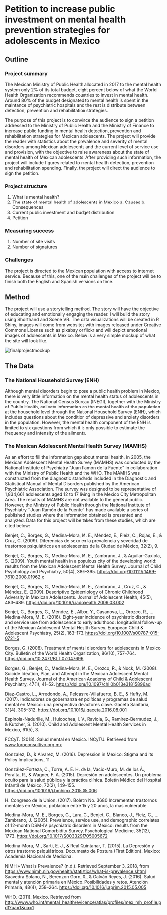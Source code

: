 # Petition to increase public investment on mental health prevention strategies for adolescents in Mexico 

## Outline

### Project summary
  The Mexican Ministry of  Public Health allocated in 2017 to the mental health system only 2% of its total budget, eight percent below of what the World Health Organization recommends countries to invest in mental health. Around 80% of the budget designated to mental health is spent in the maintance of psychiatric hospitals and the rest is distribute between detection, prevention and rehabilitation strategies.  

  The purpose of this project is to convince the audience to sign a petition addressed to the Ministry of Public Health and the Ministry of Finance to increase public funding in mental health detection, prevention and rehabilitation strategies for Mexican adolescents. The project will provide the reader with statistics about the prevalence and severity of mental disorders among Mexican adolescents and the current level of service use and provision, with the objective to raise awareness about the state of mental health of Mexican adolescents. After providing such information, the project will include figures related to mental health detection, prevention and rehabilitation spending. Finally, the project will direct the audience to sign the petition. 

### Project structure 

1. What is mental health?
2. The state of mental health of adolescents in Mexico
      a. Causes
      b. Consequences
3. Current public investment and budget distribution
4. Petition 

### Measuring success 

1. Number of site visits
2. Number of signatures

### Challenges
  The project is directed to the Mexican population with access to internet service. Because of this, one of the main challenges of the project will be to finish both the English and Spanish versions on time. 

## Method 
The project will use a storytelling method. The story will have the objective of educating and emotionally engaging the reader. I will build the story using Shorthand and Scene VR. The data visualizations will be created in R Shiny, images will come from websites with images released under Creative Commons License such as pixabay or flickr and will depict emotional images of adolescents in Mexico. Below is a very simple mockup of what the site will look like. 

![finalprojectmockup](https://user-images.githubusercontent.com/32470972/52544592-abec5700-2d7f-11e9-8457-f494e3fa5019.png)


## The Data 

### The National Household Survey (ENH)
  Although mental disorders begin to pose a public health problem in Mexico, there is very little information on the mental health status of adolescents in the country. The National Census Bureau (INEGI), together with the Ministry of Public Health, collects information on the mental health of the population at the household level through the National Household Survey (ENH), which includes questions about the condition of depressive and anxiety disorders in the population. However, the mental health component of the ENH is limited to six questions from which it is only possible to estimate the frequency and intensity of the ailments. 
  
### The Mexican Adolescent Mental Health Survey (MAMHS)
  As an effort to fill the information gap about mental health, in 2005, the Mexican Adolescent Mental Health Survey (MAMHS) was conducted by the National Institute of Psychiatry "Juan Ramón de la Fuente" in collaboration with the Ministry of Public Health and the WHO. The MAMHS was constructed from the diagnostic standards included in the Diagnostic and Statistical Manual of Mental Disorders published by the American Psychiatric Association. The survey was designed to be representative of 1,834,661 adolescents aged 12 to 17 living in the Mexico City Metropolitan Area. The results of MAMHS are not available to the general public. However, the Ministry of Public Health through the National Institute of Psychiatry ¨Juan Ramón de la Fuente¨ has made available a series of published studies where the information obtained is presented and analyzed. Data for this project will be takes from these studies, which are cited below:
       
Benjet, C., Borges, G., Medina-Mora, M. E., Méndez, E., Fleiz, C., Rojas, E., & Cruz, C. (2009). Diferencias de sexo en la prevalencia y severidad de trastornos psiquiátricos en adolescentes de la Ciudad de México, 32(2), 9.

Benjet, C., Borges, G., Medina-Mora, M. E., Zambrano, J., & Aguilar-Gaxiola, S. (2009). Youth mental health in a populous city of the developing world: results from the Mexican Adolescent Mental Health Survey. Journal of Child Psychology and Psychiatry, 50(4), 386–395. https://doi.org/10.1111/j.1469-7610.2008.01962.x

Benjet, C., Borges, G., Medina-Mora, M. E., Zambrano, J., Cruz, C., & Méndez, E. (2009). Descriptive Epidemiology of Chronic Childhood Adversity in Mexican Adolescents. Journal of Adolescent Health, 45(5), 483–489. https://doi.org/10.1016/j.jadohealth.2009.03.002

Benjet, C., Borges, G., Méndez, E., Albor, Y., Casanova, L., Orozco, R., … Medina-Mora, M. E. (2016). Eight-year incidence of psychiatric disorders and service use from adolescence to early adulthood: longitudinal follow-up of the Mexican Adolescent Mental Health Survey. European Child & Adolescent Psychiatry, 25(2), 163–173. https://doi.org/10.1007/s00787-015-0721-5

Borges, G. (2008). Treatment of mental disorders for adolescents in Mexico City. Bulletin of the World Health Organization, 86(10), 757–764. https://doi.org/10.2471/BLT.07.047696

Borges, G., Benjet, C., Medina-Mora, M. E., Orozco, R., & Nock, M. (2008). Suicide Ideation, Plan, and Attempt in the Mexican Adolescent Mental Health Survey. Journal of the American Academy of Child & Adolescent Psychiatry, 47(1), 41–52. https://doi.org/10.1097/chi.0b013e31815896ad

Díaz-Castro, L., Arredondo, A., Pelcastre-Villafuerte, B. E., & Hufty, M. (2017). Indicadores de gobernanza en políticas y programas de salud mental en México: una perspectiva de actores clave. Gaceta Sanitaria, 31(4), 305–312. https://doi.org/10.1016/j.gaceta.2016.08.001

Espinola-Nadurille, M., Huicochea, I. V., Raviola, G., Ramirez-Bermudez, J., & Kutcher, S. (2010). Child and Adolescent Mental Health Services in Mexico, 61(5), 3.

FCCyT. (2018). Salud mental en Mexico. INCyTU. Retrieved from www.foroconsultivo.org.mx

Gonzalez, D., & Alvarez, M. (2016). Depression in Mexico: Stigma and its Policy Implications, 11.

González-Forteza, C., Torre, A. E. H. de la, Vacio-Muro, M. de los Á., Peralta, R., & Wagner, F. A. (2015). Depresión en adolescentes. Un problema oculto para la salud pública y la práctica clínica. Boletín Médico del Hospital Infantil de México, 72(2), 149–155. https://doi.org/10.1016/j.bmhimx.2015.05.006

H. Congreso de la Union. (2017). Boletin No. 3680 Incrementan trastornos mentales en Mexico, poblacion entre 15 y 20 anos, la mas vulnerable.

Medina-Mora, M. E., Borges, G., Lara, C., Benjet, C., Blanco, J., Fleiz, C., … Zambrano, J. (2005). Prevalence, service use, and demographic correlates of 12-month DSM-IV psychiatric disorders in Mexico: results from the Mexican National Comorbidity Survey. Psychological Medicine, 35(12), 1773. https://doi.org/10.1017/S0033291705005672

Medina-Mora, M., Sarti, E. J., & Real Quintanar, T. (2015). La Depresión y otros trastorno psiquiátricos. Documento de Postura (First Edition). Mexico: Academia Nacional de Medicina.

NIMH » What is Prevalence? (n.d.). Retrieved September 3, 2018, from https://www.nimh.nih.gov/health/statistics/what-is-prevalence.shtml
Saavedra Solano, N., Berenzon Gorn, S., & Galván Reyes, J. (2016). Salud mental y atención primaria en México. Posibilidades y retos. Atención Primaria, 48(4), 258–264. https://doi.org/10.1016/j.aprim.2015.05.005

WHO. (2011). Mexico. Retrieved from http://www.who.int/mental_health/evidence/atlas/profiles/mex_mh_profile.pdf?ua=1&ua=1


       
